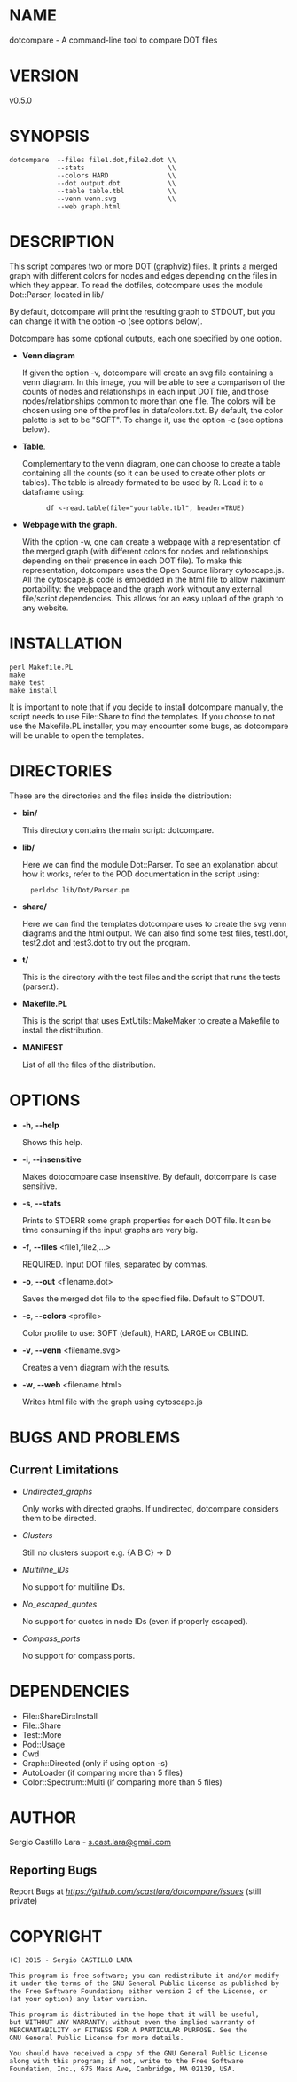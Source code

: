 # NAME

dotcompare - A command-line tool to compare DOT files

# VERSION

v0.5.0

# SYNOPSIS

    dotcompare  --files file1.dot,file2.dot \\  
                --stats                     \\
                --colors HARD               \\   
                --dot output.dot            \\   
                --table table.tbl           \\ 
                --venn venn.svg             \\ 
                --web graph.html               

# DESCRIPTION

This script compares two or more DOT (graphviz) files. It prints a merged graph 
with different colors for nodes and edges depending on the files in which they appear. 
To read the dotfiles, dotcompare uses the module Dot::Parser, located in lib/

By default, dotcompare will print the resulting graph to
STDOUT, but you can change it with the option -o (see options below).

Dotcompare has some optional outputs, each one specified by one 
option.

- **Venn diagram** 

    If given the option -v, dotcompare will create an
    svg file containing a venn diagram. In this image, you will be able to see
    a comparison of the counts of nodes and relationships in each input DOT file,
    and those nodes/relationships common to more than one file. The colors will be
    chosen using one of the profiles in data/colors.txt. By default, the color palette
    is set to be "SOFT". To change it, use the option -c (see options below).

- **Table**. 

    Complementary to the venn diagram, one can choose to create a 
    table containing all the counts (so it can be used to create other plots or tables). The 
    table is already formated to be used by R. Load it to a dataframe using:

            df <-read.table(file="yourtable.tbl", header=TRUE)

- **Webpage with the graph**. 

    With the option -w, one can create a webpage
    with a representation of the merged graph (with different colors for nodes and 
    relationships depending on their presence in each DOT file). To make this representation,
    dotcompare uses the Open Source library cytoscape.js. All the cytoscape.js code is
    embedded in the html file to allow maximum portability: the webpage and the graph work
    without any external file/script dependencies. This allows for an easy upload of the graph
    to any website.

# INSTALLATION

    perl Makefile.PL
    make
    make test
    make install

It is important to note that if you decide to install dotcompare manually, the script needs to use File::Share to find
the templates. If you choose to not use the Makefile.PL installer, you may encounter some bugs, as dotcompare will be unable to open
the templates.

# DIRECTORIES

These are the directories and the files inside the distribution:

- **bin/**

    This directory contains the main script: dotcompare.

- **lib/**

    Here we can find the module Dot::Parser. To see an explanation about how it works, refer to the POD documentation
    in the script using:

        perldoc lib/Dot/Parser.pm

- **share/**

    Here we can find the templates dotcompare uses to create the svg venn diagrams and the html output. We can also find
    some test files, test1.dot, test2.dot and test3.dot to try out the program.

- **t/** 

    This is the directory with the test files and the script that runs the tests (parser.t).

- **Makefile.PL**

    This is the script that uses ExtUtils::MakeMaker to create a Makefile to install the distribution.

- **MANIFEST**

    List of all the files of the distribution.

# OPTIONS

- **-h**, **--help**               

    Shows this help. 

- **-i**, **--insensitive** 

    Makes dotocompare case insensitive. By default, dotcompare is case sensitive.  

- **-s**, **--stats** 

    Prints to STDERR some graph properties for each DOT file. It can be time consuming if the
    input graphs are very big.

- **-f**, **--files** &lt;file1,file2,...>

    REQUIRED. Input DOT files, separated by commas.    

- **-o**, **--out** &lt;filename.dot>

    Saves the merged dot file to the specified file. Default to STDOUT.

- **-c**, **--colors** &lt;profile>

    Color profile to use: SOFT (default), HARD, LARGE or CBLIND.

- **-v**, **--venn** &lt;filename.svg>

    Creates a venn diagram with the results. 

- **-w**, **--web** &lt;filename.html>

    Writes html file with the graph using cytoscape.js

# BUGS AND PROBLEMS

## Current Limitations

- _Undirected\_graphs_ 

    Only works with directed graphs. If undirected, 
    dotcompare considers them to be directed.

- _Clusters_ 

    Still no clusters support e.g. {A B C} -> D

- _Multiline\_IDs_ 

    No support for multiline IDs.

- _No\_escaped\_quotes_

    No support for quotes in node IDs (even if properly escaped).

- _Compass\_ports_ 

    No support for compass ports.

# DEPENDENCIES

- File::ShareDir::Install
- File::Share
- Test::More
- Pod::Usage
- Cwd
- Graph::Directed (only if using option -s)
- AutoLoader (if comparing more than 5 files)    
- Color::Spectrum::Multi (if comparing more than 5 files)    

# AUTHOR

Sergio Castillo Lara - s.cast.lara@gmail.com

## Reporting Bugs

Report Bugs at _https://github.com/scastlara/dotcompare/issues_ (still private)

# COPYRIGHT 

    (C) 2015 - Sergio CASTILLO LARA

    This program is free software; you can redistribute it and/or modify
    it under the terms of the GNU General Public License as published by
    the Free Software Foundation; either version 2 of the License, or
    (at your option) any later version.

    This program is distributed in the hope that it will be useful,
    but WITHOUT ANY WARRANTY; without even the implied warranty of
    MERCHANTABILITY or FITNESS FOR A PARTICULAR PURPOSE. See the
    GNU General Public License for more details.

    You should have received a copy of the GNU General Public License
    along with this program; if not, write to the Free Software
    Foundation, Inc., 675 Mass Ave, Cambridge, MA 02139, USA.
